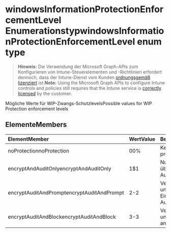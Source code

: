 # <a name="windowsinformationprotectionenforcementlevel-enum-type"></a><span data-ttu-id="30392-101">windowsInformationProtectionEnforcementLevel Enumerationstyp</span><span class="sxs-lookup"><span data-stu-id="30392-101">windowsInformationProtectionEnforcementLevel enum type</span></span>

> <span data-ttu-id="30392-102">**Hinweis:** Die Verwendung der Microsoft Graph-APIs zum Konfigurieren von Intune-Steuerelementen und -Richtlinien erfordert dennoch, dass der Intune-Dienst vom Kunden [ordnungsgemäß lizenziert](https://go.microsoft.com/fwlink/?linkid=839381) ist.</span><span class="sxs-lookup"><span data-stu-id="30392-102">**Note:** Using the Microsoft Graph APIs to configure Intune controls and policies still requires that the Intune service is [correctly licensed](https://go.microsoft.com/fwlink/?linkid=839381) by the customer.</span></span>

<span data-ttu-id="30392-103">Mögliche Werte für WIP-Zwangs-Schutzlevels</span><span class="sxs-lookup"><span data-stu-id="30392-103">Possible values for WIP Protection enforcement levels</span></span>
## <a name="members"></a><span data-ttu-id="30392-104">Elemente</span><span class="sxs-lookup"><span data-stu-id="30392-104">Members</span></span>
|<span data-ttu-id="30392-105">Element</span><span class="sxs-lookup"><span data-stu-id="30392-105">Member</span></span>|<span data-ttu-id="30392-106">Wert</span><span class="sxs-lookup"><span data-stu-id="30392-106">Value</span></span>|<span data-ttu-id="30392-107">Beschreibung</span><span class="sxs-lookup"><span data-stu-id="30392-107">Description</span></span>|
|:---|:---|:---|
|<span data-ttu-id="30392-108">noProtection</span><span class="sxs-lookup"><span data-stu-id="30392-108">noProtection</span></span>|<span data-ttu-id="30392-109">0</span><span class="sxs-lookup"><span data-stu-id="30392-109">0%</span></span>|<span data-ttu-id="30392-110">Kein Schutz erzwungen</span><span class="sxs-lookup"><span data-stu-id="30392-110">No protection enforcement</span></span>|
|<span data-ttu-id="30392-111">encryptAndAuditOnly</span><span class="sxs-lookup"><span data-stu-id="30392-111">encryptAndAuditOnly</span></span>|<span data-ttu-id="30392-112">1</span><span class="sxs-lookup"><span data-stu-id="30392-112">$1</span></span>|<span data-ttu-id="30392-113">Nur verschlüsseln und überwachen</span><span class="sxs-lookup"><span data-stu-id="30392-113">Encrypt and Audit only</span></span>|
|<span data-ttu-id="30392-114">encryptAuditAndPrompt</span><span class="sxs-lookup"><span data-stu-id="30392-114">encryptAuditAndPrompt</span></span>|<span data-ttu-id="30392-115">2</span><span class="sxs-lookup"><span data-stu-id="30392-115">-2</span></span>|<span data-ttu-id="30392-116">Verschlüsseln, Überwachen und Eingabeaufforderung</span><span class="sxs-lookup"><span data-stu-id="30392-116">Encrypt, Audit and Prompt</span></span>|
|<span data-ttu-id="30392-117">encryptAuditAndBlock</span><span class="sxs-lookup"><span data-stu-id="30392-117">encryptAuditAndBlock</span></span>|<span data-ttu-id="30392-118">3</span><span class="sxs-lookup"><span data-stu-id="30392-118">-3</span></span>|<span data-ttu-id="30392-119">Verschlüsseln, Überwachen und Blockieren</span><span class="sxs-lookup"><span data-stu-id="30392-119">Encrypt, Audit and Block</span></span>|



